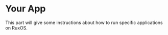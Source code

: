 
# Your App

This part will give some instructions about how to run specific applications on RuxOS.
